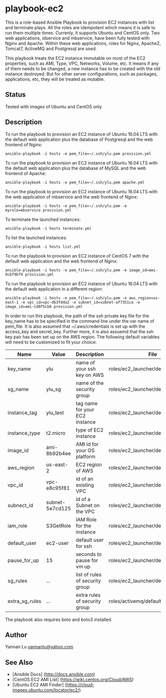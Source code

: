 # playbook-ec2

This is a role-based Ansible Playbook to provision EC2 instances with list and terminate plays. All the roles are idempotent which means it is safe to run them multiple times. Currenly, it supports Ubuntu and CentOS only. Two web applications, idservice and mbservice, have been fully tested with Nginx and Apache. Within these web applications, roles for Nginx, Apache2, Tomcat7, ActiveMQ and Postgresql are used.

This playbook treats the EC2 instance immutable on most of the EC2 properties, such as AMI, Type, VPC, Networks, Volume, etc. It means if any of them needs to be changed, a new instance has to be created with the old instance destroyed. But for other server configurations, such as packages, applications, etc, they will be treated as mutable.

## Status

Tested with images of Ubuntu and CentOS only

## Description

To run the playbook to provision an EC2 instance of Ubuntu 16.04 LTS with the default web application plus the database of Postgresql and the web frontend of Nginx:
```
ansible-playbook -i hosts -e pem_file=~/.ssh/ylu.pem provision.yml
```

To run the playbook to provision an EC2 instance of Ubuntu 16.04 LTS with the default web application plus the database of MySQL and the web frontend of Apache:
```
ansible-playbook -i hosts -e pem_file=~/.ssh/ylu.pem apache.yml
```

To run the playbook to provision an EC2 instance of Ubuntu 16.04 LTS with the web application of mbservice and the web frontend of Nginx:
```
ansible-playbook -i hosts -e pem_file=~/.ssh/ylu.pem -e myrole=mbservice provision.yml
```

To terminate the launched instances:
```
ansible-playbook -i hosts terminate.yml
```

To list the launched instances:
```
ansible-playbook -i hosts list.yml
```

To run the playbook to provision an EC2 instance of CentOS 7 with the default web application and the web frontend of Nginx:
```
ansible-playbook -i hosts -e pem_file=~/.ssh/ylu.pem -e image_id=ami-9cbf9bf9 provision.yml
```

To run the playbook to provision an EC2 instance of Ubuntu 16.04 LTS with the default web application in a different region:
```
ansible-playbook -i hosts -e pem_file=~/.ssh/ylu.pem -e aws_region=us-east-1 -e vpc_id=vpc-db3fdda2 -e subnet_id=subnet-af7351ca -e image_id=ami-cd0f5cb6 provision.yml
```

In order to run this playbook, the path of the ssh private key file for the key_name has to be specified in the command line under the var name of pem_file. It is also assumed that ~/.aws/credentials is set up with the access_key and secret_key. Further more, it is also assuemd that the ssh key pair has been set up on the AWS region. The following default variables will need to be customized to fit your choice:

| Name                         | Value           | Description                    | File                                 |
| ---                          | ---             | ---                            | ---                                  |
| key_name                     | ylu             | name of your ssh key on AWS    | roles/ec2_launcher/defaults/main.yml |
| sg_name                      | ylu_sg          | name of the security group     | roles/ec2_launcher/defaults/main.yml |
| instance_tag                 | ylu_test        | tag name for your EC2 instance | roles/ec2_launcher/defaults/main.yml |
| instance_type                | t2.micro        | type of EC2 instance           | roles/ec2_launcher/defaults/main.yml |
| image_id                     | ami-8b92b4ee    | AMI id for your OS platform    | roles/ec2_launcher/defaults/main.yml |
| aws_region                   | us-east-2       | EC2 region of AWS              | roles/ec2_launcher/defaults/main.yml |
| vpc_id                       | vpc-e8c95f81    | id of an existing VPC          | roles/ec2_launcher/defaults/main.yml |
| subnect_id                   | subnet-5e7cd125 | id of a Subnet on the VPC      | roles/ec2_launcher/defaults/main.yml |
| iam_role                     | S3GetRole       | IAM Role for the instance      | roles/ec2_launcher/defaults/main.yml |
| default_user                 | ec2-user        | default user for ssh           | roles/ec2_launcher/defaults/main.yml |
| pause_for_up                 | 15              | seconds to pause for vm up     | roles/ec2_launcher/defaults/main.yml |
| sg_rules                     | ...             | list of rules of security group| roles/ec2_launcher/defaults/main.yml |
| extra_sg_rules               | ...             | extra rules of security group  | roles/activemq/defaults/main.yml     |

The playbook also requires boto and boto3 installed.

## Author
Yannan Lu <yannanlu@yahoo.com>

## See Also
* [Ansible Docs] (http://docs.ansible.com)
* [CentOS EC2 AMI List] (https://wiki.centos.org/Cloud/AWS)
* [Ubuntu EC2 AMI Finder] (https://cloud-images.ubuntu.com/locator/ec2/)
